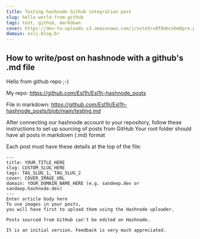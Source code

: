 ```yaml
---
title: Testing hashnode Github integration post
slug: hello-world-from-github
tags: test, github, markdown
cover: https://dev-to-uploads.s3.amazonaws.com/i/oxte5rv0f0dmcebm8pre.png
domain: esli.blog.br
---
```


## How to write/post on hashnode with a github's .md file

Hello from github repo ;-)

My repo: https://github.com/Esl1h/Esl1h-hashnode_posts

File in markdown: https://github.com/Esl1h/Esl1h-hashnode_posts/blob/main/testing.md 


After connecting our hashnode account to your repository, follow these instructions to set up sourcing of posts from GitHub
Your root folder should have all posts in markdown (.md) format

Each post must have these details at the top of the file:
```
---
title: YOUR_TITLE_HERE
slug: CUSTOM_SLUG_HERE
tags: TAG_SLUG_1, TAG_SLUG_2
cover: COVER_IMAGE_URL
domain: YOUR_DOMAIN_NAME_HERE (e.g. sandeep.dev or sandeep.hashnode.dev)
---
Enter article body here
To use images in your posts, 
you will have first to upload them using the Hashnode uploader.

Posts sourced from GitHub can't be edited on Hashnode.

It is an initial version. Feedback is very much appreciated.
```
